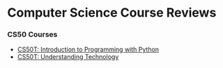 # Computer Science Course Reviews

### CS50 Courses
- [CS50T: Introduction to Programming with Python](CS50_Courses\CS50P.md)
- [CS50T: Understanding Technology](CS50_Courses\CS50T.md)